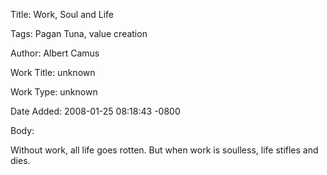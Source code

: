 Title:  Work, Soul and Life

Tags:   Pagan Tuna, value creation

Author: Albert Camus

Work Title: unknown

Work Type: unknown

Date Added: 2008-01-25 08:18:43 -0800

Body: 

Without work, all life goes rotten. But when work is soulless, life stifles and dies.

